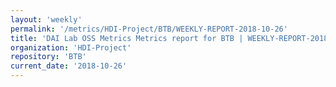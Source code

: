 ```yaml
---
layout: 'weekly'
permalink: '/metrics/HDI-Project/BTB/WEEKLY-REPORT-2018-10-26'
title: 'DAI Lab OSS Metrics Metrics report for BTB | WEEKLY-REPORT-2018-10-26'
organization: 'HDI-Project'
repository: 'BTB'
current_date: '2018-10-26'
---
```

